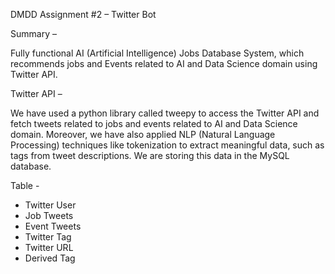 DMDD Assignment #2 – Twitter Bot

Summary –

Fully functional AI (Artificial Intelligence) Jobs Database System, which recommends jobs and Events related to AI and Data Science domain using Twitter API.

Twitter API –

We have used a python library called tweepy to access the Twitter API and fetch tweets related to jobs and events related to AI and Data Science domain. Moreover, we have also applied NLP (Natural Language Processing) techniques like tokenization to extract meaningful data, such as tags from tweet descriptions. We are storing this data in the MySQL database.

Table -
- Twitter User
- Job Tweets
- Event Tweets
- Twitter Tag
- Twitter URL
- Derived Tag
